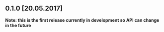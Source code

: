 ## 0.1.0 [20.05.2017]

**Note: this is the first release currently in development so API can change in the future**
